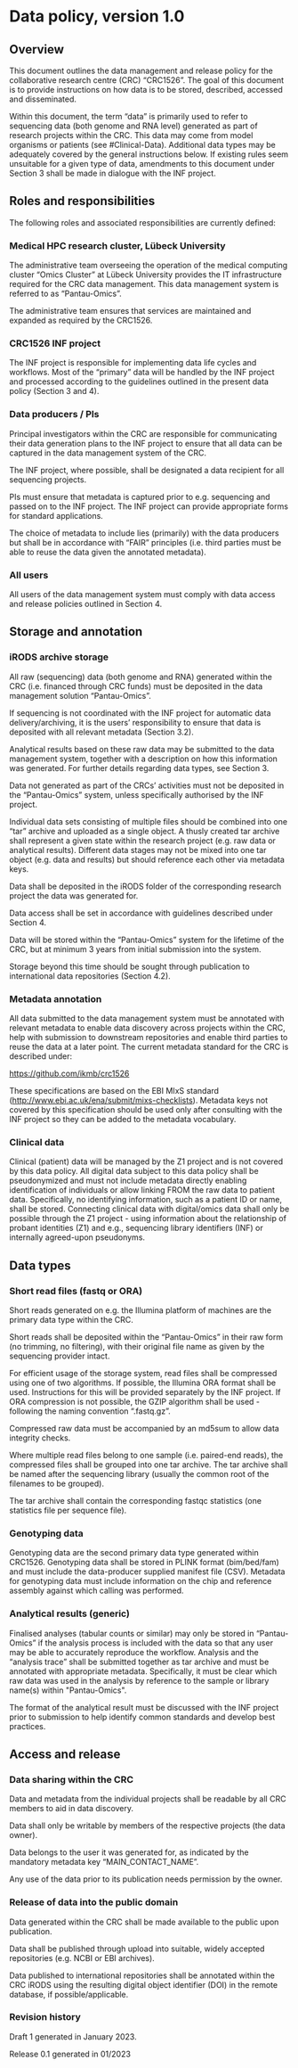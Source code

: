 # Data policy, version 1.0

## Overview 
 
This document outlines the data management and release policy for the collaborative research centre (CRC) “CRC1526”. The goal of this document is to provide instructions on how data is to be stored, described, accessed and disseminated.  
 
Within this document, the term “data” is primarily used to refer to sequencing data (both genome and RNA level) generated as part of research projects within the CRC. This data may come from model organisms or patients (see #Clinical-Data). Additional data types may be adequately covered by the general instructions below. If existing rules seem unsuitable for a given type of data, amendments to this document under Section 3 shall be made in dialogue with the INF project.   
 
## Roles and responsibilities 
 
The following roles and associated responsibilities are currently defined: 

### Medical HPC research cluster, Lübeck University 
 
The administrative team overseeing the operation of the medical computing cluster “Omics Cluster” at Lübeck University provides the IT infrastructure required for the CRC data management. This data management system is referred to as “Pantau-Omics”.  
 
The administrative team ensures that services are maintained and expanded as required by the CRC1526.   
 
### CRC1526 INF project 
 
The INF project is responsible for implementing data life cycles and workflows. Most of the “primary” data will be handled by the INF project and processed according to the guidelines outlined in the present data policy (Section 3 and 4). 
 
### Data producers / PIs 
 
Principal investigators within the CRC are responsible for communicating their data generation plans to the INF project to ensure that all data can be captured in the data management system of the CRC.  
 
The INF project, where possible, shall be designated a data recipient for all sequencing projects. 
 
PIs must ensure that metadata is captured prior to e.g. sequencing and passed on to the INF project. The INF project can provide appropriate forms for standard applications.  

The choice of metadata to include lies (primarily) with the data producers but shall be in accordance with “FAIR” principles (i.e. third parties must be able to reuse the data given the annotated metadata). 

### All users 
 
All users of the data management system must comply with data access and release policies outlined in Section 4. 
 
## Storage and annotation 
 
### iRODS archive storage 
 
All raw (sequencing) data (both genome and RNA) generated within the CRC (i.e. financed through CRC funds) must be deposited in the data management solution “Pantau-Omics”.  
 
If sequencing is not coordinated with the INF project for automatic data delivery/archiving, it is the users’ responsibility to ensure that data is deposited with all relevant metadata (Section 3.2). 
 
Analytical results based on these raw data may be submitted to the data management system, together with a description on how this information was generated. For further details regarding data types, see Section 3.    
 
Data not generated as part of the CRCs’ activities must not be deposited  in the “Pantau-Omics” system, unless specifically authorised by the INF project.  
 
Individual data sets consisting of multiple files should be combined into one “tar” archive and uploaded as a single object. A thusly created tar archive shall represent a given state within the research project (e.g. raw data or analytical results). Different data stages may not be mixed into one tar object (e.g. data and results) but should reference each other via metadata keys.  
 
Data shall be deposited in the iRODS folder of the corresponding research project the data was generated for.  
 
Data access shall be set in accordance with guidelines described under Section 4.  
 
Data will be stored within the “Pantau-Omics” system for the lifetime of the CRC, but at minimum 3 years from initial submission into the system.  
 
Storage beyond this time should be sought through publication to international data repositories (Section 4.2).   
 
### Metadata annotation 
 
All data submitted to the data management system must be annotated with relevant metadata to enable data discovery across projects within the CRC, help with submission to downstream repositories and enable third parties to reuse the data at a later point. The current metadata standard for the CRC is described under: 
 
https://github.com/ikmb/crc1526
 
These specifications are based on the EBI MIxS standard (http://www.ebi.ac.uk/ena/submit/mixs-checklists). Metadata keys not covered by this specification should be used only after consulting with the INF project so they can be added to the metadata vocabulary.  

### Clinical data

Clinical (patient) data will be managed by the Z1 project and is not covered by this data policy. All digital data subject to this data policy shall be pseudonymized and must not include metadata directly enabling identification of individuals or allow linking 
FROM the raw 
data to patient data. Specifically, no identifying information, such as a patient ID or name, shall be stored.  Connecting clinical data with digital/omics data shall only be possible through the Z1 project - using information about the relationship of probant identities (Z1) and e.g., sequencing library identifiers (INF) or internally agreed-upon pseudonyms.  

## Data types 
 
### Short read files (fastq or ORA) 
 
Short reads generated on e.g. the Illumina platform of machines are the primary data type within the CRC.  
 
Short reads shall be deposited within the  “Pantau-Omics” in their raw form (no trimming, no filtering), with their original file name as given by the sequencing provider intact.  
 
For efficient usage of the storage system, read files shall be compressed using one of two algorithms. If possible, the Illumina ORA format shall be used. Instructions for this will be provided separately by the INF project. If ORA compression is not possible, the GZIP algorithm shall be used - following the naming convention “.fastq.gz”. 

Compressed raw data must be accompanied by an md5sum to allow data integrity checks.  
 
Where multiple read files belong to one sample (i.e. paired-end reads), the compressed files shall be grouped into one tar archive. The tar archive shall be named after the sequencing library (usually the common root of the filenames to be grouped).  
 
The tar archive shall contain the corresponding fastqc statistics (one statistics file per sequence file).  
 
### Genotyping data

Genotyping data are the second primary data type generated within CRC1526. Genotyping data shall be stored in PLINK format (bim/bed/fam) and must include the data-producer supplied manifest file (CSV). Metadata for genotyping data must include information on the chip and reference assembly against which calling was performed. 

### Analytical results (generic) 
 
Finalised analyses (tabular counts or similar) may only be stored in “Pantau-Omics” if the analysis process is included with the data so that any user may be able to accurately reproduce the workflow. Analysis and the “analysis trace” shall be submitted together as tar archive and must be annotated with appropriate metadata. Specifically, it must be clear which raw data was used in the analysis by reference to the sample or library name(s) within "Pantau-Omics".  
 
The format of the analytical result must be discussed with the INF project prior to submission to help identify common standards and develop best practices.  
 
## Access and release 
 
### Data sharing within the CRC 
 
Data and metadata from the individual projects shall be readable by all CRC members to aid in data discovery.  
 
Data shall only be writable by members of the respective projects (the data owner).  
 
Data belongs to the user it was generated for, as indicated by the mandatory metadata key “MAIN_CONTACT_NAME”.  
 
Any use of the data prior to its publication needs permission by the owner.   
 
### Release of data into the public domain 
 
Data generated within the CRC shall be made available to the public upon publication.  
 
Data shall be published through upload into suitable, widely accepted repositories (e.g. NCBI or EBI archives).  
 
Data published to international repositories shall be annotated within the CRC iRODS using the resulting digital object identifier (DOI) in the remote database, if possible/applicable.  
 
### Revision history 
 
Draft 1 generated in January 2023. 
 
Release 0.1 generated in 01/2023

